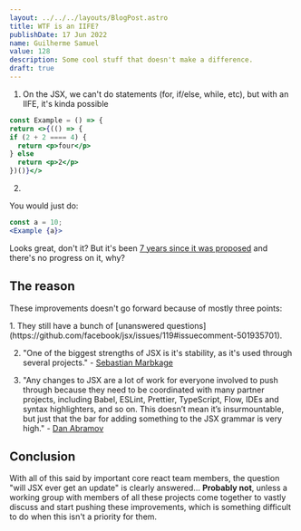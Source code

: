 ```yaml
---
layout: ../../../layouts/BlogPost.astro
title: WTF is an IIFE?
publishDate: 17 Jun 2022
name: Guilherme Samuel
value: 128
description: Some cool stuff that doesn't make a difference.
draft: true
---
```


1. On the JSX, we can't do statements (for, if/else, while, etc), but with an IIFE, it's kinda possible

```jsx
const Example = () => {
return <>{(() => {
if (2 + 2 ==== 4) {
  return <p>four</p>
} else
  return <p>2</p>
})()}</>
```

2.

You would just do:

```jsx
const a = 10;
<Example {a}>
```

Looks great, don't it? But it's been [7 years since it was proposed](https://github.com/facebook/jsx/issues/23) and there's no progress on it, why?

## The reason

These improvements doesn't go forward because of mostly three points:

<div class="mb-2" />
1. They still have a bunch of [unanswered questions](https://github.com/facebook/jsx/issues/119#issuecomment-501935701).

2. "One of the biggest strengths of JSX is it's stability, as it's used through several projects." - [Sebastian Marbkage](https://github.com/facebook/jsx/issues/119#issuecomment-501888248)

3. "Any changes to JSX are a lot of work for everyone involved to push through because they need to be coordinated with many partner projects, including Babel, ESLint, Prettier, TypeScript, Flow, IDEs and syntax highlighters, and so on. This doesn’t mean it’s insurmountable, but just that the bar for adding something to the JSX grammar is very high." - [Dan Abramov](https://github.com/reactjs/rfcs/issues/155#issuecomment-620303147)

## Conclusion

With all of this said by important core react team members, the question "will JSX ever get an update" is clearly answered... **Probably not**, unless a working group with members of all these projects come together to vastly discuss and start pushing these improvements, which is something difficult to do when this isn't a priority for them.
